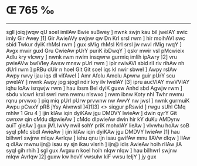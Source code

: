 # Œ 765 ‰
---
sglI joiq jwqw qU soeI imilAw Bwie suBwey ] nwnk swjn kau bil
jweIAY swic imly Gir Awey ]1] Gir AwieAVy swjnw qw Dn KrI srsI
rwm ] hir moihAVI swc sbid Twkur dyiK rhMsI rwm ] gux sMig rhMsI
KrI srsI jw rwvI rMig rwqY ] Avgx mwir guxI Gru CwieAw pUrY puriK
ibDwqY ] qskr mwir vsI pMcwieix Adlu kry vIcwry ] nwnk rwm nwim
insqwrw gurmiq imlih ipAwry ]2] vru pwieAVw bwlVIey Awsw mnsw
pUrI rwm ] ipir rwivAVI sbid rlI riv rihAw nh dUrI rwm ] pRBu dUir
n hoeI Git Git soeI iqs kI nwir sbweI ] Awpy rsIAw Awpy rwvy ijau
iqs dI vifAweI ] Amr Afolu Amolu Apwrw guir pUrY scu pweIAY ] nwnk
Awpy jog sjogI ndir kry ilv lweIAY ]3] ipru aucVIAY mwVVIAY iqhu
loAw isrqwjw rwm ] hau ibsm BeI dyiK guxw Anhd sbd Agwjw rwm ]
sbdu vIcwrI krxI swrI rwm nwmu nIswxo ] nwm ibnw Koty nhI Twhr nwmu
rqnu prvwxo ] piq miq pUrI pUrw prvwnw nw AwvY nw jwsI ] nwnk
gurmuiK Awpu pCwxY pRB jYsy AivnwsI ]4]1]3]
<> siqgur pRswid ] rwgu sUhI CMq mhlw 1 Gru 4 ] ijin kIAw iqin
dyiKAw jgu DMDVY lwieAw ] dwin qyrY Git cwnxw qin cMdu dIpwieAw ] cMdo
dIpwieAw dwin hir kY duKu AMDyrw auiT gieAw ] gux jM\ lwVy nwil sohY
priK mohxIAY lieAw ] vIvwhu hoAw soB syqI pMc sbdI AwieAw ] ijin
kIAw iqin dyiKAw jgu DMDVY lwieAw ]1] hau bilhwrI swjnw mIqw
AvrIqw ] iehu qnu ijn isau gwifAw mnu lIAVw dIqw ] lIAw q dIAw
mwnu ijn@ isau sy sjn ikau vIsrih ] ijn@ idis AwieAw hoih rlIAw jIA
syqI gih rhih ] sgl gux Avgxu n koeI hoih nIqw nIqw ] hau bilhwrI
swjnw mIqw AvrIqw ]2] guxw kw hovY vwsulw kiF vwsu leIjY ] jy gux
####
